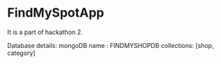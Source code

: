 # FindMySpotApp
It is a part of hackathon 2.

Database details:
    mongoDB name : FINDMYSHOPDB
    collections: [shop, category]


